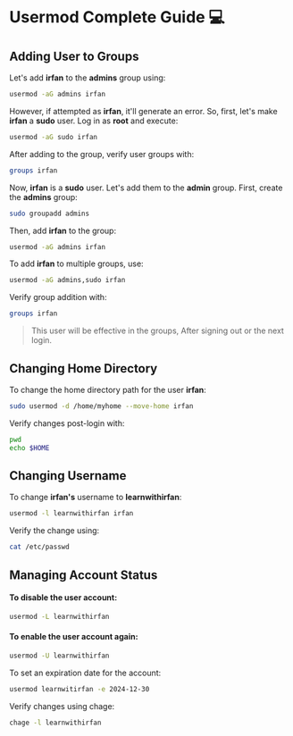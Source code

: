 # Usermod Complete Guide 💻

## Adding User to Groups

Let's add **irfan** to the **admins** group using:

```bash
usermod -aG admins irfan
```

However, if attempted as **irfan**, it'll generate an error. So, first, let's make **irfan** a **sudo** user. Log in as **root** and execute:

```bash
usermod -aG sudo irfan
```
After adding to the group, verify user groups with:

```bash
groups irfan
```
Now, **irfan** is a **sudo** user. Let's add them to the **admin** group. First, create the **admins** group:

```bash
sudo groupadd admins
```
Then, add **irfan** to the group:

```bash
usermod -aG admins irfan
```
To add **irfan** to multiple groups, use:
```bash
usermod -aG admins,sudo irfan
```
Verify group addition with:

```bash
groups irfan
```
> This user will be effective in the groups, After signing out or the next login.


## Changing Home Directory
To change the home directory path for the user **irfan**:

```bash
sudo usermod -d /home/myhome --move-home irfan
```

Verify changes post-login with:

```bash
pwd
echo $HOME
```

## Changing Username
To change **irfan's** username to **learnwithirfan**:

```bash
usermod -l learnwithirfan irfan
```
Verify the change using:

```bash
cat /etc/passwd
```

## Managing Account Status

#### To disable the user account:

```bash
usermod -L learnwithirfan
```


#### To enable the user account again:

```bash
usermod -U learnwithirfan
```

To set an expiration date for the account:

```bash
usermod learnwitirfan -e 2024-12-30
```
Verify changes using chage:

```bash
chage -l learnwithirfan
```












